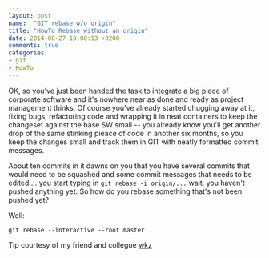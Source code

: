```yaml
---
layout: post
name:  "GIT rebase w/o origin"
title: "HowTo Rebase without an origin"
date: 2014-08-27 10:00:13 +0200
comments: true
categories: 
- git
- HowTo
---
```


OK, so you've just been handed the task to integrate a big piece of
corporate software and it's nowhere near as done and ready as project
management thinks.  Of course you've already started chugging away at
it, fixing bugs, refactoring code and wrapping it in neat containers
to keep the changeset against the base SW small -- you already know
you'll get another drop of the same stinking pieace of code in another
six months, so you keep the changes small and track them in GIT with
neatly formatted commit messages.

About ten commits in it dawns on you that you have several commits
that would need to be squashed and some commit messages that needs to
be edited ... you start typing in `git rebase -i origin/...` wait, you
haven't pushed anything yet.  So how do you rebase something that's
not been pushed yet?

Well:

    git rebase --interactive --root master

Tip courtesy of my friend and collegue [wkz](https://github.com/wkz)

